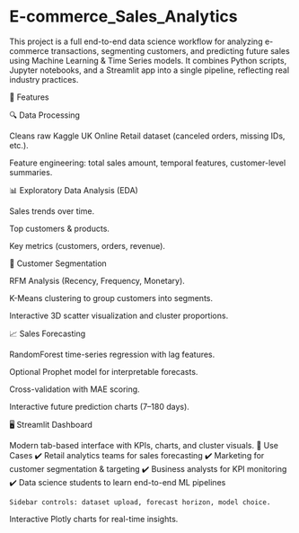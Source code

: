 # E-commerce_Sales_Analytics
This project is a full end-to-end data science workflow for analyzing e-commerce transactions, segmenting customers, and predicting future sales using Machine Learning & Time Series models. It combines Python scripts, Jupyter notebooks, and a Streamlit app into a single pipeline, reflecting real industry practices.

🚀 Features

🔍 Data Processing

  Cleans raw Kaggle UK Online Retail dataset (canceled orders, missing IDs, etc.).
  
  Feature engineering: total sales amount, temporal features, customer-level summaries.

📊 Exploratory Data Analysis (EDA)

  Sales trends over time.
  
  Top customers & products.
  
  Key metrics (customers, orders, revenue).

👥 Customer Segmentation

  RFM Analysis (Recency, Frequency, Monetary).
  
  K-Means clustering to group customers into segments.
  
  Interactive 3D scatter visualization and cluster proportions.

📈 Sales Forecasting

  RandomForest time-series regression with lag features.
  
  Optional Prophet model for interpretable forecasts.
  
  Cross-validation with MAE scoring.
  
  Interactive future prediction charts (7–180 days).

🖥️ Streamlit Dashboard

  Modern tab-based interface with KPIs, charts, and cluster visuals.
🎯 Use Cases
  ✔️ Retail analytics teams for sales forecasting
  ✔️ Marketing for customer segmentation & targeting
  ✔️ Business analysts for KPI monitoring
  ✔️ Data science students to learn end-to-end ML pipelines
    
    Sidebar controls: dataset upload, forecast horizon, model choice.

Interactive Plotly charts for real-time insights.
